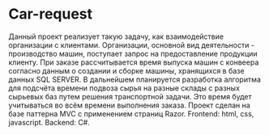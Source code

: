 # Car-request
Данный проект реализует такую задачу, как взаимодействие организации с клиентами. Организации, основной вид деятельности - производство машин, поступает запрос на предоставление продукции клиенту. При заказе рассчитывается время выпуска машин с конвеера согласно данным о создании и сборке машины, хранящихся в базе данных SQL SERVER. 
В дальнейшем планируется разработка алгоритма для подсчёта времени подвоза сырья на разные склады с разных сырьевых баз путем решения транспортной задачи. Это время будет учитываться во всём времени выполнения заказа. 
Проект сделан на базе паттерна MVC с применением страниц Razor. 
Frontend: html, css, javascript.
Backend: C#.
